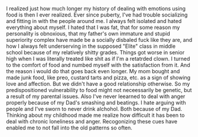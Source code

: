 I realized just how much longer my history of dealing with emotions using food is then I ever realized. Ever since puberty, I've had trouble socializing and fitting in with the people around me. I always felt isolated and hated everything about myself. I hated that I was fat, that for some reason my personality is obnoxious, that my father's own immature and stupid superiority complex have made be a socially disbaled fuck like they are, and how I always felt underserving in the supposed "Elite" class in middle school because of my relatively shitty grades. Things got worse in senior high when I was literally treated like shit as if I'm a retatrded clown. I turned to the comfort of food and numbed myself with the satisfaction from it. And the reason i would do that goes back even longer. My mom bought and made junk food, like preo, custard tarts and pizza, etc. as a sign of showing love and affection. But we didn't have a good relationship otherwise. So my predispositioned vulnerability to food might not neceessarily be genetic, but a result of my parental issues. Also I've never leearned to deal with anger properly because of my Dad's smashing and beatings. I hate arguing with people and I've sworn to never drink alchohol. Both because of my Dad. Thinking about my childhood made me realize how difficult it has been to deal with chronic loneliness and anger. Recogonizing these cues have enabled me to not fall into the old patterns so often.
